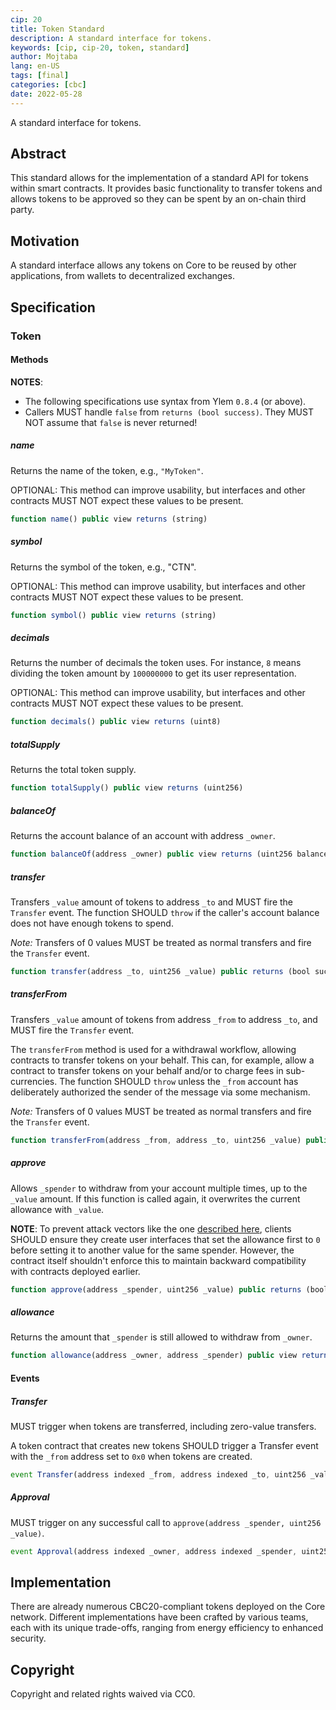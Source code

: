 ```yaml
---
cip: 20
title: Token Standard
description: A standard interface for tokens.
keywords: [cip, cip-20, token, standard]
author: Mojtaba
lang: en-US
tags: [final]
categories: [cbc]
date: 2022-05-28
---
```

A standard interface for tokens.

<!--truncate-->

## Abstract

This standard allows for the implementation of a standard API for tokens within smart contracts. It provides basic functionality to transfer tokens and allows tokens to be approved so they can be spent by an on-chain third party.

## Motivation

A standard interface allows any tokens on Core to be reused by other applications, from wallets to decentralized exchanges.

## Specification

### Token

#### Methods

**NOTES**:

- The following specifications use syntax from Ylem `0.8.4` (or above).
- Callers MUST handle `false` from `returns (bool success)`. They MUST NOT assume that `false` is never returned!

##### name

Returns the name of the token, e.g., `"MyToken"`.

OPTIONAL: This method can improve usability, but interfaces and other contracts MUST NOT expect these values to be present.

```js
function name() public view returns (string)
```

##### symbol

Returns the symbol of the token, e.g., "CTN".

OPTIONAL: This method can improve usability, but interfaces and other contracts MUST NOT expect these values to be present.

```js
function symbol() public view returns (string)
```

##### decimals

Returns the number of decimals the token uses. For instance, `8` means dividing the token amount by `100000000` to get its user representation.

OPTIONAL: This method can improve usability, but interfaces and other contracts MUST NOT expect these values to be present.

```js
function decimals() public view returns (uint8)
```

##### totalSupply

Returns the total token supply.

```js
function totalSupply() public view returns (uint256)
```

##### balanceOf

Returns the account balance of an account with address `_owner`.

```js
function balanceOf(address _owner) public view returns (uint256 balance)
```

##### transfer

Transfers `_value` amount of tokens to address `_to` and MUST fire the `Transfer` event. The function SHOULD `throw` if the caller's account balance does not have enough tokens to spend.

*Note:* Transfers of 0 values MUST be treated as normal transfers and fire the `Transfer` event.

```js
function transfer(address _to, uint256 _value) public returns (bool success)
```

##### transferFrom

Transfers `_value` amount of tokens from address `_from` to address `_to`, and MUST fire the `Transfer` event.

The `transferFrom` method is used for a withdrawal workflow, allowing contracts to transfer tokens on your behalf. This can, for example, allow a contract to transfer tokens on your behalf and/or to charge fees in sub-currencies. The function SHOULD `throw` unless the `_from` account has deliberately authorized the sender of the message via some mechanism.

*Note:* Transfers of 0 values MUST be treated as normal transfers and fire the `Transfer` event.

```js
function transferFrom(address _from, address _to, uint256 _value) public returns (bool success)
```

##### approve

Allows `_spender` to withdraw from your account multiple times, up to the `_value` amount. If this function is called again, it overwrites the current allowance with `_value`.

**NOTE**: To prevent attack vectors like the one [described here](https://docs.google.com/document/d/1YLPtQxZu1UAvO9cZ1O2RPXBbT0mooh4DYKjA_jp-RLM/), clients SHOULD ensure they create user interfaces that set the allowance first to `0` before setting it to another value for the same spender. However, the contract itself shouldn't enforce this to maintain backward compatibility with contracts deployed earlier.

```js
function approve(address _spender, uint256 _value) public returns (bool success)
```

##### allowance

Returns the amount that `_spender` is still allowed to withdraw from `_owner`.

```js
function allowance(address _owner, address _spender) public view returns (uint256 remaining)
```

#### Events

##### Transfer

MUST trigger when tokens are transferred, including zero-value transfers.

A token contract that creates new tokens SHOULD trigger a Transfer event with the `_from` address set to `0x0` when tokens are created.

```js
event Transfer(address indexed _from, address indexed _to, uint256 _value)
```

##### Approval

MUST trigger on any successful call to `approve(address _spender, uint256 _value)`.

```js
event Approval(address indexed _owner, address indexed _spender, uint256 _value)
```

## Implementation

There are already numerous CBC20-compliant tokens deployed on the Core network. Different implementations have been crafted by various teams, each with its unique trade-offs, ranging from energy efficiency to enhanced security.

## Copyright

Copyright and related rights waived via CC0.
